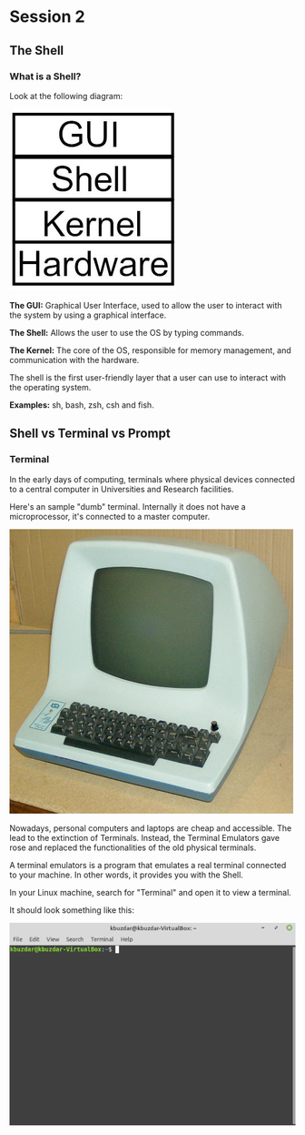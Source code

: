 # Session 2

## The Shell

### What is a Shell?
Look at the following diagram:

![os layers](../imgs/layers.jpg)

**The GUI:** Graphical User Interface, used to allow the user to interact with the system by using a graphical interface.

**The Shell:** Allows the user to use the OS by typing commands.

**The Kernel:** The core of the OS, responsible for memory management, and communication with the hardware.

The shell is the first user-friendly layer that a user can use to interact with the operating system.

**Examples:** sh, bash, zsh, csh and fish.

## Shell vs Terminal vs Prompt

### Terminal
In the early days of computing, terminals where physical devices connected to a central computer in Universities and Research facilities. 

Here's an sample "dumb" terminal. Internally it does not have a microprocessor, it's connected to a master computer.

<img src="../imgs/terminal.jpg" width="500" height="500">

Nowadays, personal computers and laptops are cheap and accessible. The lead to the extinction of Terminals. Instead, the Terminal Emulators gave rose and replaced the functionalities of the old physical terminals. 

A terminal emulators is a program that emulates a real terminal connected to your machine. In other words, it provides you with the Shell.

In your Linux machine, search for "Terminal" and open it to view a terminal.

It should look something like this:

<img src="../imgs/terminal-emulator.png">

